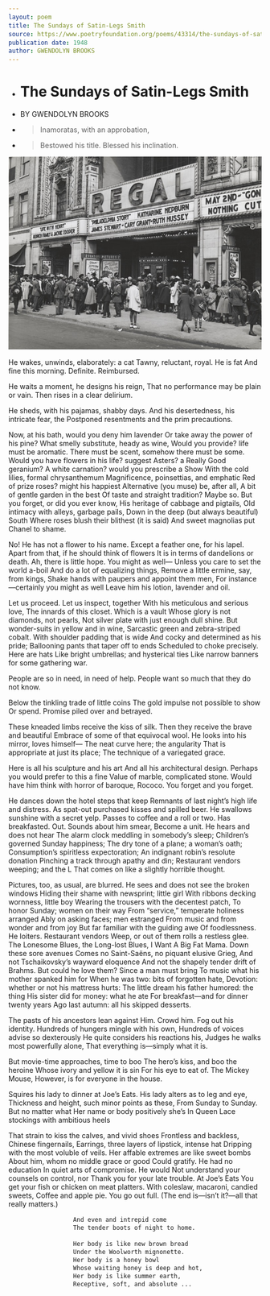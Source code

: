 ```yaml
---
layout: poem
title: The Sundays of Satin-Legs Smith
source: https://www.poetryfoundation.org/poems/43314/the-sundays-of-satin-legs-smith
publication date: 1948
author: GWENDOLYN BROOKS
---
```



- # The Sundays of Satin-Legs Smith
- BY GWENDOLYN BROOKS
- > Inamoratas, with an approbation,
- > Bestowed his title. Blessed his inclination.




![Bronzeville streetscape 1940](/assets/Regal-Theater-Bronzeville.jpg)


He wakes, unwinds, elaborately: a cat
Tawny, reluctant, royal. He is fat
And fine this morning. Definite. Reimbursed.

He waits a moment, he designs his reign,
That no performance may be plain or vain.
Then rises in a clear delirium.

He sheds, with his pajamas, shabby days.
And his desertedness, his intricate fear, the
Postponed resentments and the prim precautions.

Now, at his bath, would you deny him lavender
Or take away the power of his pine?
What smelly substitute, heady as wine,
Would you provide? life must be aromatic.
There must be scent, somehow there must be some.
Would you have flowers in his life? suggest
Asters? a Really Good geranium?
A white carnation? would you prescribe a Show
With the cold lilies, formal chrysanthemum
Magnificence, poinsettias, and emphatic
Red of prize roses? might his happiest
Alternative (you muse) be, after all,
A bit of gentle garden in the best
Of taste and straight tradition? Maybe so.
But you forget, or did you ever know,
His heritage of cabbage and pigtails,
Old intimacy with alleys, garbage pails,
Down in the deep (but always beautiful) South
Where roses blush their blithest (it is said)
And sweet magnolias put Chanel to shame.

No! He has not a flower to his name.
Except a feather one, for his lapel.
Apart from that, if he should think of flowers
It is in terms of dandelions or death.
Ah, there is little hope. You might as well—
Unless you care to set the world a-boil
And do a lot of equalizing things,
Remove a little ermine, say, from kings,
Shake hands with paupers and appoint them men,
For instance—certainly you might as well
Leave him his lotion, lavender and oil.

Let us proceed. Let us inspect, together
With his meticulous and serious love,
The innards of this closet. Which is a vault
Whose glory is not diamonds, not pearls,
Not silver plate with just enough dull shine.
But wonder-suits in yellow and in wine,
Sarcastic green and zebra-striped cobalt.
With shoulder padding that is wide
And cocky and determined as his pride;
Ballooning pants that taper off to ends
Scheduled to choke precisely.
                                           Here are hats
Like bright umbrellas; and hysterical ties
Like narrow banners for some gathering war.

People are so in need, in need of help.
People want so much that they do not know.

Below the tinkling trade of little coins
The gold impulse not possible to show
Or spend. Promise piled over and betrayed.

These kneaded limbs receive the kiss of silk.
Then they receive the brave and beautiful
Embrace of some of that equivocal wool.
He looks into his mirror, loves himself—
The neat curve here; the angularity
That is appropriate at just its place;
The technique of a variegated grace.

Here is all his sculpture and his art
And all his architectural design.
Perhaps you would prefer to this a fine
Value of marble, complicated stone.
Would have him think with horror of baroque,
Rococo. You forget and you forget.

He dances down the hotel steps that keep
Remnants of last night’s high life and distress.
As spat-out purchased kisses and spilled beer.
He swallows sunshine with a secret yelp.
Passes to coffee and a roll or two.
Has breakfasted.
                        Out. Sounds about him smear,
Become a unit. He hears and does not hear
The alarm clock meddling in somebody’s sleep;
Children’s governed Sunday happiness;
The dry tone of a plane; a woman’s oath;
Consumption’s spiritless expectoration;
An indignant robin’s resolute donation
Pinching a track through apathy and din;
Restaurant vendors weeping; and the L
That comes on like a slightly horrible thought.

Pictures, too, as usual, are blurred.
He sees and does not see the broken windows
Hiding their shame with newsprint; little girl
With ribbons decking wornness, little boy
Wearing the trousers with the decentest patch,
To honor Sunday; women on their way
From “service,” temperate holiness arranged
Ably on asking faces; men estranged
From music and from wonder and from joy
But far familiar with the guiding awe
Of foodlessness.
                        He loiters.
                                        Restaurant vendors
Weep, or out of them rolls a restless glee.
The Lonesome Blues, the Long-lost Blues, I Want A
Big Fat Mama. Down these sore avenues
Comes no Saint-Saëns, no piquant elusive Grieg,
And not Tschaikovsky’s wayward eloquence
And not the shapely tender drift of Brahms.
But could he love them? Since a man must bring
To music what his mother spanked him for
When he was two: bits of forgotten hate,
Devotion: whether or not his mattress hurts:
The little dream his father humored: the thing
His sister did for money: what he ate
For breakfast—and for dinner twenty years
Ago last autumn: all his skipped desserts.

The pasts of his ancestors lean against
Him. Crowd him. Fog out his identity.
Hundreds of hungers mingle with his own,
Hundreds of voices advise so dexterously
He quite considers his reactions his,
Judges he walks most powerfully alone,
That everything is—simply what it is.

But movie-time approaches, time to boo
The hero’s kiss, and boo the heroine
Whose ivory and yellow it is sin
For his eye to eat of. The Mickey Mouse,
However, is for everyone in the house.

Squires his lady to dinner at Joe’s Eats.
His lady alters as to leg and eye,
Thickness and height, such minor points as these,
From Sunday to Sunday. But no matter what
Her name or body positively she’s
In Queen Lace stockings with ambitious heels

That strain to kiss the calves, and vivid shoes
Frontless and backless, Chinese fingernails,
Earrings, three layers of lipstick, intense hat
Dripping with the most voluble of veils.
Her affable extremes are like sweet bombs
About him, whom no middle grace or good
Could gratify. He had no education
In quiet arts of compromise. He would
Not understand your counsels on control, nor
Thank you for your late trouble.
                                                At Joe’s Eats
You get your fish or chicken on meat platters.
With coleslaw, macaroni, candied sweets,
Coffee and apple pie. You go out full.
(The end is—isn’t it?—all that really matters.)

                      And even and intrepid come
                      The tender boots of night to home.

                      Her body is like new brown bread
                      Under the Woolworth mignonette.
                      Her body is a honey bowl
                      Whose waiting honey is deep and hot,
                      Her body is like summer earth,
                      Receptive, soft, and absolute ...
